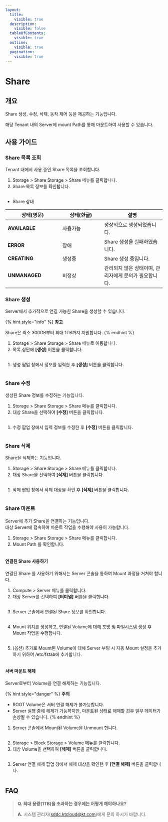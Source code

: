 ```yaml
---
layout:
  title:
    visible: true
  description:
    visible: false
  tableOfContents:
    visible: true
  outline:
    visible: true
  pagination:
    visible: true
---
```


# Share

## 개요

Share 생성, 수정, 삭제, 동작 제어 등을 제공하는 기능입니다.

해당 Tenant 내의 Server에 mount Path를 통해 마운트하여 사용할 수 있습니다.

## 사용 가이드

### Share 목록 조회

Tenant 내에서 사용 중인 Share 목록을 조회합니다.

1. Storage > Share Storage > Share 메뉴를 클릭합니다.
2. Share 목록 정보를 확인합니다.

<figure><img src="../../.gitbook/assets/image (612).png" alt=""><figcaption></figcaption></figure>

* Share 상태

<table data-full-width="false"><thead><tr><th width="159">상태(영문)</th><th width="117.72950819672133">상태(한글)</th><th>설명</th></tr></thead><tbody><tr><td><strong>AVAILABLE</strong></td><td>사용가능</td><td>정상적으로 생성되었습니다.</td></tr><tr><td><strong>ERROR</strong></td><td>장애</td><td>Share 생성을 실패하였습니다.</td></tr><tr><td><strong>CREATING</strong></td><td>생성중</td><td>Share 생성 중입니다.</td></tr><tr><td><strong>UNMANAGED</strong></td><td>비정상</td><td>관리되지 않은 상태이며, 관리자에게 문의가 필요합니다.</td></tr></tbody></table>

### Share 생성

Server에서 추가적으로 연결 가능한 Share을 생성할 수 있습니다.

{% hint style="info" %}
**참고**

Share은 최소 300GB부터 최대 1TB까지 지원합니다.
{% endhint %}

1. Storage > Share Storage > Share 메뉴로 이동합니다.
2. 목록 상단에 **\[생성]** 버튼을 클릭합니다.

<figure><img src="../../.gitbook/assets/스크린샷 2024-02-05 오후 2.25.48.png" alt=""><figcaption></figcaption></figure>

1. 생성 팝업 창에서 정보를 입력한 후 **\[생성]** 버튼을 클릭합니다.

<figure><img src="../../.gitbook/assets/image (613).png" alt=""><figcaption></figcaption></figure>

### Share 수정

생성된 Share 정보를 수정하는 기능입니다.

1. Storage > Share Storage > Share 메뉴를 클릭합니다.
2. 대상 Share을 선택하여 **\[수정]** 버튼을 클릭합니다.

<figure><img src="../../.gitbook/assets/스크린샷 2024-02-05 오후 2.25.48 2.png" alt=""><figcaption></figcaption></figure>

1. 수정 팝업 창에서 입력 정보를 수정한 후 **\[수정]** 버튼을 클릭합니다.

<figure><img src="../../.gitbook/assets/image (614).png" alt=""><figcaption></figcaption></figure>

### Share 삭제

Share을 삭제하는 기능입니다.

1. Storage > Share Storage > Share 메뉴를 클릭합니다.
2. 대상 Share을 선택하여 **\[삭제]** 버튼을 클릭합니다.

<figure><img src="../../.gitbook/assets/스크린샷 2024-02-05 오후 2.25.48 3.png" alt=""><figcaption></figcaption></figure>

1. 삭제 팝업 창에서 삭제 대상을 확인 후 **\[삭제]** 버튼을 클릭합니다.

<figure><img src="../../.gitbook/assets/image (615).png" alt=""><figcaption></figcaption></figure>

### Share 마운트

####

Server에 추가 Share을 연결하는 기능입니다.\
대상 Server에 접속하여 마운트 작업을 수행해야 사용이 가능합니다.

1. Storage > Share Storage > Share 메뉴를 클릭합니다.
2. Mount Path 를 확인합니다.

<figure><img src="../../.gitbook/assets/스크린샷 2024-02-05 오후 2.30.20 (2).png" alt=""><figcaption></figcaption></figure>







#### **연결된** Share **사용하기**

연결된 Share 를 사용하기 위해서는 Server 콘솔을 통하여 Mount 과정을 거쳐야 합니다.

1. Compute > Server 메뉴를 클릭합니다.
2. 대상 Server를 선택하여 **\[터미널]** 버튼을 클릭합니다.

<figure><img src="../../.gitbook/assets/image (542).png" alt=""><figcaption></figcaption></figure>

3. Server 콘솔에서 연결된 Share 정보를 확인합니다.

<figure><img src="../../.gitbook/assets/image (547).png" alt=""><figcaption></figcaption></figure>

4. Mount 위치를 생성하고, 연결된 Volume에 대해 포맷 및 파일시스템 생성 후 Mount 작업을 수행합니다.

<figure><img src="../../.gitbook/assets/image (546).png" alt=""><figcaption></figcaption></figure>

5. (옵션) 추가로 Mount된 Volume에 대해 Server 부팅 시 자동 Mount 설정을 추가하기 위하여 /etc/fstab에 추가합니다.

<figure><img src="../../.gitbook/assets/image (548).png" alt=""><figcaption></figcaption></figure>

#### **서버 마운트 해제**

Server로부터 Volume을 연결 해제하는 기능입니다.

{% hint style="danger" %}
**주의**

* ROOT Volume은 서버 연결 해제가 불가능합니다.
* Server 실행 중에 해제가 가능하지만, 마운트된 상태로 해제할 경우 일부 데이터가 손상될 수 있습니다.
{% endhint %}

1. Server 콘솔에서 Mount된 Volume을 Unmount 합니다.

<figure><img src="../../.gitbook/assets/image (549).png" alt=""><figcaption></figcaption></figure>

2. Storage > Block Storage > Volume 메뉴를 클릭합니다.
3. 대상 Volume을 선택하여 **\[해제]** 버튼을 클릭합니다.

<figure><img src="../../.gitbook/assets/image (540).png" alt=""><figcaption></figcaption></figure>

3. Server 연결 해제 팝업 창에서 해제 대상을 확인한 후 **\[연결 해제]** 버튼을 클릭합니다.

<figure><img src="../../.gitbook/assets/image (541).png" alt=""><figcaption></figcaption></figure>

## FAQ

> **Q. 최대 용량(1TB)을 초과하는 경우에는 어떻게 해야하나요?**
>
> **A.** 시스템 관리자(sddc.ktcloud@kt.com)에게 문의 하시기 바랍니다.
